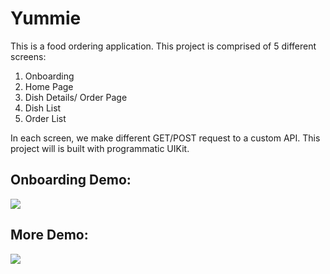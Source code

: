 # Yummie

This is a food ordering application.
This project is comprised of 5 different screens:
1. Onboarding
2. Home Page
3. Dish Details/ Order Page
4. Dish List
5. Order List

In each screen, we make different GET/POST request to a custom API.
This project will is built with programmatic UIKit.

## Onboarding Demo:

![](https://github.com/samisays11/Yummie/blob/main/Demo-Assets/Yummie-Onboarding-Demo.gif)


## More Demo:

![](https://github.com/samisays11/Yummie/blob/main/Demo-Assets/Yummie-PlaceOrder-Demo.gif)
